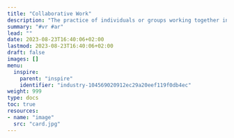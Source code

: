```yaml
---
title: "Collaborative Work"
description: "The practice of individuals or groups working together in a shared virtual environment, often enabled by advanced technologies like augmented reality (AR), virtual reality (VR), and blockchain. AI-driven translation tools allow users from different linguistic backgrounds to communicate seamlessly within the Metaverse, breaking down language barriers and fostering global collaboration."
summary: "#vr #ar"
lead: ""
date: 2023-08-23T16:40:06+02:00
lastmod: 2023-08-23T16:40:06+02:00
draft: false
images: []
menu:
  inspire:
    parent: "inspire"
    identifier: "industry-104569020912ec29a20eef119f0db4ec"
weight: 999
type: docs
toc: true
resources:
- name: "image"
  src: "card.jpg"
---
```

